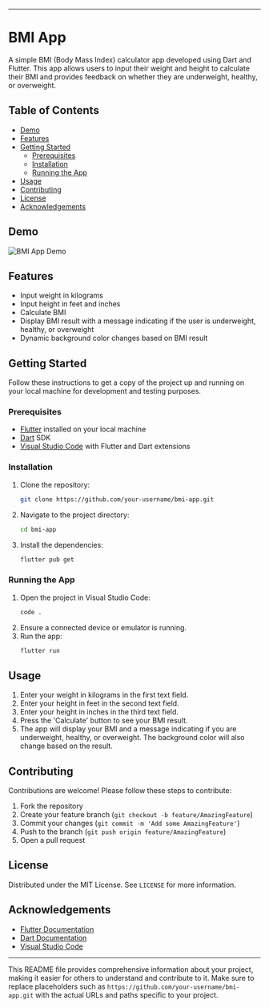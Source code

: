 
---

# BMI App

A simple BMI (Body Mass Index) calculator app developed using Dart and Flutter. This app allows users to input their weight and height to calculate their BMI and provides feedback on whether they are underweight, healthy, or overweight.

## Table of Contents

- [Demo](#demo)
- [Features](#features)
- [Getting Started](#getting-started)
  - [Prerequisites](#prerequisites)
  - [Installation](#installation)
  - [Running the App](#running-the-app)
- [Usage](#usage)
- [Contributing](#contributing)
- [License](#license)
- [Acknowledgements](#acknowledgements)

## Demo

![BMI App Demo](https://link-to-demo-gif-or-screenshot)

## Features

- Input weight in kilograms
- Input height in feet and inches
- Calculate BMI
- Display BMI result with a message indicating if the user is underweight, healthy, or overweight
- Dynamic background color changes based on BMI result

## Getting Started

Follow these instructions to get a copy of the project up and running on your local machine for development and testing purposes.

### Prerequisites

- [Flutter](https://flutter.dev/docs/get-started/install) installed on your local machine
- [Dart](https://dart.dev/get-dart) SDK
- [Visual Studio Code](https://code.visualstudio.com/) with Flutter and Dart extensions

### Installation

1. Clone the repository:
   ```sh
   git clone https://github.com/your-username/bmi-app.git
   ```
2. Navigate to the project directory:
   ```sh
   cd bmi-app
   ```
3. Install the dependencies:
   ```sh
   flutter pub get
   ```

### Running the App

1. Open the project in Visual Studio Code:
   ```sh
   code .
   ```
2. Ensure a connected device or emulator is running.
3. Run the app:
   ```sh
   flutter run
   ```

## Usage

1. Enter your weight in kilograms in the first text field.
2. Enter your height in feet in the second text field.
3. Enter your height in inches in the third text field.
4. Press the 'Calculate' button to see your BMI result.
5. The app will display your BMI and a message indicating if you are underweight, healthy, or overweight. The background color will also change based on the result.

## Contributing

Contributions are welcome! Please follow these steps to contribute:

1. Fork the repository
2. Create your feature branch (`git checkout -b feature/AmazingFeature`)
3. Commit your changes (`git commit -m 'Add some AmazingFeature'`)
4. Push to the branch (`git push origin feature/AmazingFeature`)
5. Open a pull request

## License

Distributed under the MIT License. See `LICENSE` for more information.

## Acknowledgements

- [Flutter Documentation](https://flutter.dev/docs)
- [Dart Documentation](https://dart.dev/guides)
- [Visual Studio Code](https://code.visualstudio.com/)

---

This README file provides comprehensive information about your project, making it easier for others to understand and contribute to it. Make sure to replace placeholders such as `https://github.com/your-username/bmi-app.git` with the actual URLs and paths specific to your project.
